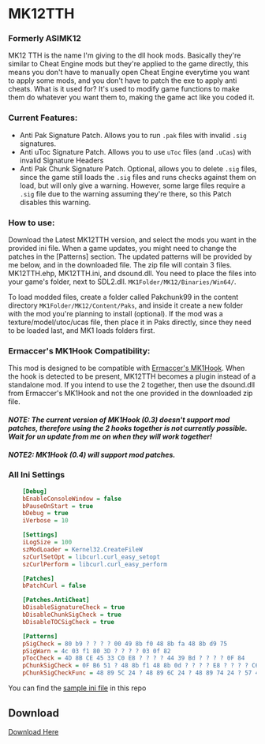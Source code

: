 # MK12TTH
### Formerly ASIMK12
MK12 TTH is the name I'm giving to the dll hook mods. Basically they're similar to Cheat Engine mods but they're applied to the game directly, this means you don't have to manually open Cheat Engine everytime you want to apply some mods, and you don't have to patch the exe to apply anti cheats.
What is it used for? It's used to modify game functions to make them do whatever you want them to, making the game act like you coded it.

### Current Features:
- Anti Pak Signature Patch. Allows you to run `.pak` files with invalid `.sig` signatures.
- Anti uToc Signature Patch. Allows you to use `uToc` files (and `.uCas`) with invalid Signature Headers
- Anti Pak Chunk Signature Patch. Optional, allows you to delete `.sig` files, since the game still loads the `.sig` files and runs checks against them on load, but will only give a warning. However, some large files require a `.sig` file due to the warning assuming they're there, so this Patch disables this warning.

### How to use:
Download the Latest MK12TTH version, and select the mods you want in the provided ini file. When a game updates, you might need to change the patches in the [Patterns] section. The updated patterns will be provided by me below, and in the downloaded file.
The zip file will contain 3 files. MK12TTH.ehp, MK12TTH.ini, and dsound.dll. You need to place the files into your game's folder, next to SDL2.dll. `MK1Folder/MK12/Binaries/Win64/`.

To load modded files, create a folder called Pakchunk99 in the content directory `MK1Folder/MK12/Content/Paks`, and inside it create a new folder with the mod you're planning to install (optional). If the mod was a texture/model/utoc/ucas file, then place it in Paks directly, since they need to be loaded last, and MK1 loads folders first.

### Ermaccer's MK1Hook Compatibility:
This mod is designed to be compatible with [Ermaccer's MK1Hook](https://github.com/ermaccer/MK1Hook). When the hook is detected to be present, MK12TTH becomes a plugin instead of a standalone mod. If you intend to use the 2 together, then use the dsound.dll from Ermaccer's MK1Hook and not the one provided in the downloaded zip file.
#### _NOTE: The current version of MK1Hook (0.3) doesn't support mod patches, therefore using the 2 hooks together is not currently possible. Wait for un update from me on when they will work together!_
#### _NOTE2: MK1Hook (0.4) will support mod patches._

### All Ini Settings
```ini
    [Debug]
    bEnableConsoleWindow = false
    bPauseOnStart = true
    bDebug = true
    iVerbose = 10

    [Settings]
    iLogSize = 100
    szModLoader = Kernel32.CreateFileW
    szCurlSetOpt = libcurl.curl_easy_setopt
    szCurlPerform = libcurl.curl_easy_perform

    [Patches]
    bPatchCurl = false

    [Patches.AntiCheat]
    bDisableSignatureCheck = true
    bDisableChunkSigCheck = true
    bDisableTOCSigCheck = true

    [Patterns]
    pSigCheck = 80 b9 ? ? ? ? 00 49 8b f0 48 8b fa 48 8b d9 75
    pSigWarn = 4c 03 f1 80 3D ? ? ? ? 03 0f 82
    pTocCheck = 4D 8B CE 45 33 C0 E8 ? ? ? ? 44 39 Bd ? ? ? ? 0F 84
    pChunkSigCheck = 0F B6 51 ? 48 8b f1 48 8b 0d ? ? ? ? E8 ? ? ? ? C6 46 ? ? 0F AE F8
    pChunkSigCheckFunc = 48 89 5C 24 ? 48 89 6C 24 ? 48 89 74 24 ? 57 41 56 41 57 48 83 EC 20 48 8D 59 08 49 63 F9 48 8B F1 49 8B E8 48 8B CB 44 0F B6 F2

```
You can find the [sample ini file](sample.ini) in this repo

## Download
[Download Here](https://github.com/thethiny/MK12TTH/releases)
